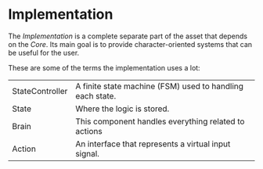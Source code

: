 # Implementation

The _Implementation_ is a complete separate part of the asset that depends on the _Core_. Its main goal is to provide character-oriented systems that can be useful for the user.

These are some of the terms the implementation uses a lot:

|                 |                                                           |
| --------------- | --------------------------------------------------------- |
| StateController | A finite state machine (FSM) used to handling each state. |
| State           | Where the logic is stored.                                |
| Brain           | This component handles everything related to actions      |
| Action          | An interface that represents a virtual input signal.      |
